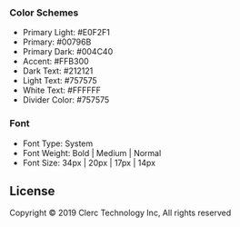 ### Color Schemes
- Primary Light: #E0F2F1
- Primary: #00796B
- Primary Dark: #004C40
- Accent: #FFB300
- Dark Text: #212121
- Light Text: #757575
- White Text: #FFFFFF
- Divider Color: #757575

### Font
- Font Type: System
- Font Weight: Bold | Medium | Normal
- Font Size: 34px | 20px | 17px | 14px


## License 
Copyright © 2019 Clerc Technology Inc, All rights reserved

